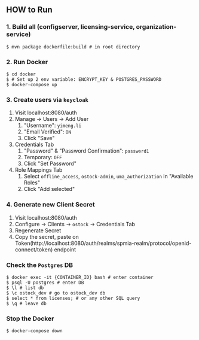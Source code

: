 ## HOW to Run

### 1. Build all (configserver, licensing-service, organization-service)
```shell
$ mvn package dockerfile:build # in root directory
```

### 2. Run Docker

```shell
$ cd docker
$ # Set up 2 env variable: ENCRYPT_KEY & POSTGRES_PASSWORD
$ docker-compose up
```

### 3. Create users via `keycloak`

1. Visit localhost:8080/auth
2. Manage -> Users -> Add User
   1. "Username": `yimeng.li`
   2. "Email Verified": `ON`
   3. Click "Save"
3. Credentials Tab
   1. "Password" & "Password Confirmation": `passwerd1`
   2. Temporary: `OFF`
   3. Click "Set Password"
4. Role Mappings Tab
   1. Select `offline_access`, `ostock-admin`, `uma_authorization` in "Available Roles"
   2. Click "Add selected"

### 4. Generate new Client Secret

1. Visit localhost:8080/auth
2. Configure -> Clients -> `ostock` -> Credentials Tab
3. Regenerate Secret
4. Copy the secret, paste on Token(http://localhost:8080/auth/realms/spmia-realm/protocol/openid-connect/token) endpoint


### Check the `Postgres` DB

```shell
$ docker exec -it {CONTAINER_ID} bash # enter container
$ psql -U postgres # enter DB
$ \l # list db
$ \c ostock_dev # go to ostock_dev db
$ select * from licenses; # or any other SQL query
$ \q # leave db
```

### Stop the Docker

```shell
$ docker-compose down
```
